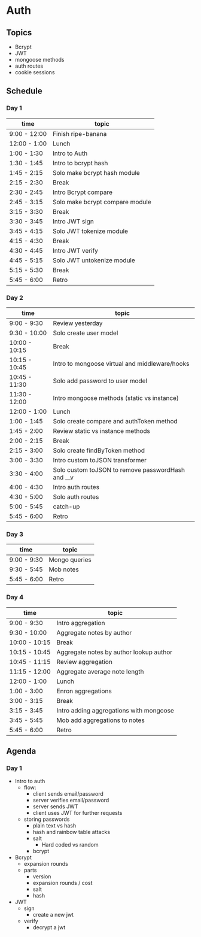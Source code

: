 # Auth

## Topics

* Bcrypt
* JWT
* mongoose methods
* auth routes
* cookie sessions

## Schedule

### Day 1

time | topic
--- | ---
9:00 - 12:00 | Finish ripe-banana
12:00 - 1:00 | Lunch
1:00 - 1:30 | Intro to Auth
1:30 - 1:45 | Intro to bcrypt hash
1:45 - 2:15 | Solo make bcrypt hash module
2:15 - 2:30 | Break
2:30 - 2:45 | Intro Bcrypt compare
2:45 - 3:15 | Solo make bcrypt compare module
3:15 - 3:30 | Break
3:30 - 3:45 | Intro JWT sign
3:45 - 4:15 | Solo JWT tokenize module
4:15 - 4:30 | Break
4:30 - 4:45 | Intro JWT verify
4:45 - 5:15 | Solo JWT untokenize module
5:15 - 5:30 | Break
5:45 - 6:00 | Retro

### Day 2

time | topic
--- | ---
9:00 - 9:30 | Review yesterday
9:30 - 10:00 | Solo create user model
10:00 - 10:15 | Break
10:15 - 10:45 | Intro to mongoose virtual and middleware/hooks
10:45 - 11:30 | Solo add password to user model
11:30 - 12:00 | Intro mongoose methods (static vs instance)
12:00 - 1:00 | Lunch
1:00 - 1:45 | Solo create compare and authToken method
1:45 - 2:00 | Review static vs instance methods
2:00 - 2:15 | Break
2:15 - 3:00 | Solo create findByToken method
3:00 - 3:30 | Intro custom toJSON transformer
3:30 - 4:00 | Solo custom toJSON to remove passwordHash and __v
4:00 - 4:30 | Intro auth routes
4:30 - 5:00 | Solo auth routes
5:00 - 5:45 | catch-up
5:45 - 6:00 | Retro

### Day 3

time | topic
--- | ---
9:00 - 9:30 | Mongo queries
9:30 - 5:45 | Mob notes
5:45 - 6:00 | Retro

### Day 4

time | topic
--- | ---
9:00 - 9:30 | Intro aggregation
9:30 - 10:00 | Aggregate notes by author
10:00 - 10:15 | Break
10:15 - 10:45 | Aggregate notes by author lookup author
10:45 - 11:15 | Review aggregation
11:15 - 12:00 | Aggregate average note length
12:00 - 1:00 | Lunch
1:00 - 3:00 | Enron aggregations
3:00 - 3:15 | Break
3:15 - 3:45 | Intro adding aggregations with mongoose
3:45 - 5:45 | Mob add aggregations to notes
5:45 - 6:00 | Retro

## Agenda

### Day 1

* Intro to auth
  * flow:
    * client sends email/password
    * server verifies email/password
    * server sends JWT
    * client uses JWT for further requests
  * storing passwords
    * plain text vs hash
    * hash and rainbow table attacks
    * salt
      * Hard coded vs random
    * bcrypt
* Bcrypt
  * expansion rounds
  * parts
    * version
    * expansion rounds / cost
    * salt
    * hash
* JWT
  * sign
    * create a new jwt
  * verify
    * decrypt a jwt
